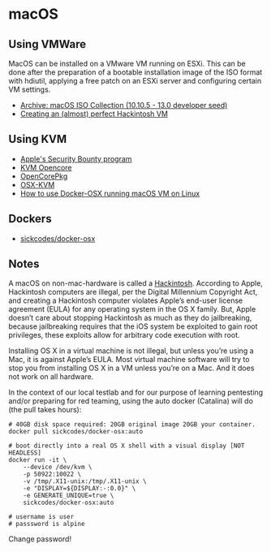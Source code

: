 # macOS

## Using VMWare

MacOS can be installed on a VMware VM running on ESXi. This can be done after the preparation of a bootable installation image of the ISO format with hdiutil, applying a free patch on an ESXi server and configuring certain VM settings.
* [Archive: macOS ISO Collection (10.10.5 - 13.0 developer seed)](https://archive.org/details/macos-collection)
* [Creating an (almost) perfect Hackintosh VM](https://shank-s.medium.com/creating-almost-perfect-hackintosh-vm-17126f5328b8)

## Using KVM

* [Apple's Security Bounty program](https://developer.apple.com/security-bounty/requirements/)
* [KVM Opencore](https://github.com/thenickdude/KVM-Opencore)
* [OpenCorePkg](https://github.com/acidanthera/OpenCorePkg)
* [OSX-KVM](https://github.com/kholia/OSX-KVM)
* [How to use Docker-OSX running macOS VM on Linux](https://www.youtube.com/watch?v=wLezYl77Ll8)

## Dockers

* [sickcodes/docker-osx](https://hub.docker.com/r/sickcodes/docker-osx)

## Notes

A macOS on non-mac-hardware is called a [Hackintosh](https://www.reddit.com/r/hackintosh/wiki/faq). According to Apple, 
Hackintosh computers are illegal, per the Digital Millennium Copyright Act, and creating a Hackintosh computer violates 
Apple’s end-user license agreement (EULA) for any operating system in the OS X family. But, Apple doesn’t care about 
stopping Hackintosh as much as they do jailbreaking, because jailbreaking requires that the iOS system be exploited to 
gain root privileges, these exploits allow for arbitrary code execution with root.

Installing OS X in a virtual machine is not illegal, but unless you’re using a Mac, it is against Apple’s EULA. Most 
virtual machine software will try to stop you from installing OS X in a VM unless you’re on a Mac. And it does not
work on all hardware.

In the context of our local testlab and for our purpose of learning pentesting and/or preparing for red teaming, using 
the auto docker (Catalina) will do (the pull takes hours):

```text
# 40GB disk space required: 20GB original image 20GB your container.
docker pull sickcodes/docker-osx:auto

# boot directly into a real OS X shell with a visual display [NOT HEADLESS]
docker run -it \
    --device /dev/kvm \
    -p 50922:10022 \
    -v /tmp/.X11-unix:/tmp/.X11-unix \
    -e "DISPLAY=${DISPLAY:-:0.0}" \
    -e GENERATE_UNIQUE=true \
    sickcodes/docker-osx:auto

# username is user
# passsword is alpine
```

Change password!
